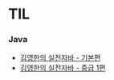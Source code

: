 # TIL

### Java

- [김영한의 실전자바 - 기본편](https://github.com/KyungYiHyun/TIL/tree/main/%EA%B9%80%EC%98%81%ED%95%9C%EC%9D%98%20%EC%8B%A4%EC%A0%84%EC%9E%90%EB%B0%94%20-%20%EA%B8%B0%EB%B3%B8%ED%8E%B8)
- [김영한의 실전자바 - 중급 1편]() 
